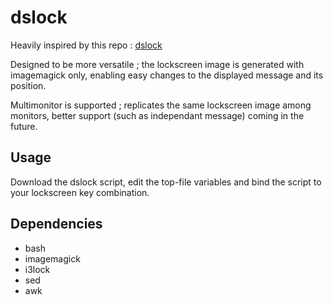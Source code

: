 # dslock
Heavily inspired by this repo : [dslock](https://github.com/revan/dslock)

Designed to be more versatile ; the lockscreen image is generated with imagemagick only, enabling easy changes to the displayed message and its position.

Multimonitor is supported ; replicates the same lockscreen image among monitors, better support (such as independant message) coming in the future.  

## Usage
Download the dslock script, edit the top-file variables and bind the script to your lockscreen key combination.

## Dependencies
* bash
* imagemagick
* i3lock
* sed
* awk
 
